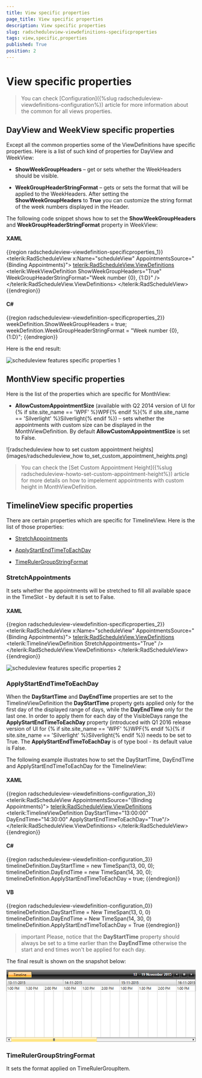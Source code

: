 ```yaml
---
title: View specific properties
page_title: View specific properties
description: View specific properties
slug: radscheduleview-viewdefinitions-specificproperties
tags: view,specific,properties
published: True
position: 2
---
```


# View specific properties

>You can check [Configuration]({%slug radscheduleview-viewdefinitions-configuration%}) article for more information about the common for all views properties.        

## DayView and WeekView specific properties

Except all the common properties some of the ViewDefinitions have specific properties. Here is a list of such kind of properties for DayView and WeekView:        

* __ShowWeekGroupHeaders__ – get or sets whether the WeekHeaders should be visible.

* __WeekGroupHeaderStringFormat__ – gets or sets the format that will be applied to the WeekHeaders. After setting the __ShowWeekGroupHeaders__ to __True__ you can customize the string format of the week numbers displayed in the Header.        

The following code snippet shows how to set the __ShowWeekGroupHeaders__ and __WeekGroupHeaderStringFormat__ property in WeekView:        

#### __XAML__
{{region radscheduleview-viewdefinition-specificproperties_1}}
	<telerik:RadScheduleView x:Name="scheduleView" AppointmentsSource="{Binding Appointments}">
		<telerik:RadScheduleView.ViewDefinitions>
			<telerik:WeekViewDefinition ShowWeekGroupHeaders="True" WeekGroupHeaderStringFormat="Week number {0}, {1:D}" />
		</telerik:RadScheduleView.ViewDefinitions>
	</telerik:RadScheduleView>
{{endregion}}

#### __C#__
{{region radscheduleview-viewdefinition-specificproperties_2}}
	weekDefinition.ShowWeekGroupHeaders = true;
	weekDefinition.WeekGroupHeaderStringFormat = "Week number {0}, {1:D}";
{{endregion}}

Here is the end result:

![scheduleview features specific properties 1](images/scheduleview_features_specific_properties_1.png)

## MonthView specific properties

Here is the list of the properties which are specific for MonthView:

* __AllowCustomAppointmentSize__ (available with Q2 2014 version of UI for {% if site.site_name == 'WPF' %}WPF{% endif %}{% if site.site_name == 'Silverlight' %}Silverlight{% endif %}) – sets whether the appointments with custom size can be displayed in the MonthViewDefinition. By default __AllowCustomAppointmentSize__ is set to False.

![radscheduleview how to set custom appointment heights](images/radscheduleview_how to_set_custom_appointment_heights.png)

>You can check the [Set Custom Appointment Height]({%slug radscheduleview-howto-set-custom-appointment-height%}) article for more details on how to impelement appointments with custom height in MonthViewDefinition.

## TimelineView specific properties

There are certain properties which are specific for TimelineView. Here is the list of those properties:

* [StretchAppointments](#stretchappointments)

* [ApplyStartEndTimeToEachDay](#applystartendtimetoeachday)

* [TimeRulerGroupStringFormat](#timerulergroupstringformat)

### StretchAppointments

It sets whether the appointments will be stretched to fill all available space in the TimeSlot - by default it is set to False.

#### __XAML__

{{region radscheduleview-viewdefinition-specificproperties_2}}
	<telerik:RadScheduleView x:Name="scheduleView" AppointmentsSource="{Binding Appointments}">
		<telerik:RadScheduleView.ViewDefinitions>
			<telerik:TimelineViewDefinition StretchAppointments="True" />
		</telerik:RadScheduleView.ViewDefinitions>
	</telerik:RadScheduleView>
{{endregion}}

![scheduleview features specific properties 2](images/scheduleview_features_specific_properties_2.png)

### ApplyStartEndTimeToEachDay

When the __DayStartTime__ and __DayEndTime__ properties are set to the TimelineViewDefinition the __DayStartTime__ property gets applied only for the first day of the displayed range of days, while the __DayEndTime__ only for the last one. In order to apply them for each day of the VisibleDays range the __ApplyStartEndTimeToEachDay__ property (introduced with Q1 2016 release version of UI for {% if site.site_name == 'WPF' %}WPF{% endif %}{% if site.site_name == 'Silverlight' %}Silverlight{% endif %}) needs to be set to True. The __ApplyStartEndTimeToEachDay__ is of type bool - its default value is False.

The following example illustrates how to set the DayStartTime, DayEndTime and ApplyStartEndTimeToEachDay for the TimelineView:

#### __XAML__

{{region radscheduleview-viewdefinitions-configuration_3}}
	<telerik:RadScheduleView AppointmentsSource="{Binding Appointments}">
		<telerik:RadScheduleView.ViewDefinitions>
			<telerik:TimelineViewDefinition DayStartTime="13:00:00" DayEndTime="14:30:00" ApplyStartEndTimeToEachDay="True"/>
		</telerik:RadScheduleView.ViewDefinitions>
	</telerik:RadScheduleView>
{{endregion}}

#### __C#__

{{region radscheduleview-viewdefinition-configuration_3}}
	timelineDefinition.DayStartTime = new TimeSpan(13, 00, 0);
	timelineDefinition.DayEndTime = new TimeSpan(14, 30, 0);
	timelineDefinition.ApplyStartEndTimeToEachDay = true;
{{endregion}}

#### __VB__

{{region radscheduleview-viewdefinition-configuration_0}}
	timelineDefinition.DayStartTime = New TimeSpan(13, 0, 0)
	timelineDefinition.DayEndTime = New TimeSpan(14, 30, 0)
	timelineDefinition.ApplyStartEndTimeToEachDay = True
{{endregion}}


>important Please, notice that the __DayStartTime__ property should always be set to a time earlier than the __DayEndTime__ otherwise the start and end times won't be applied for each day.

The final result is shown on the snapshot below:

![scheduleview features specific properties 3](images/scheduleview_features_specific_properties_3.png)

### TimeRulerGroupStringFormat

It sets the format applied on TimeRulerGroupItem.
